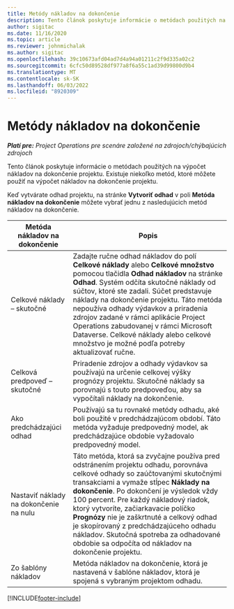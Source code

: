 ```yaml
---
title: Metódy nákladov na dokončenie
description: Tento článok poskytuje informácie o metódach použitých na výpočet nákladov na dokončenie projektu.
author: sigitac
ms.date: 11/16/2020
ms.topic: article
ms.reviewer: johnmichalak
ms.author: sigitac
ms.openlocfilehash: 39c10673afd04ad7d4a94a01211c2f9d335a02c2
ms.sourcegitcommit: 6cfc50d89528df977a8f6a55c1ad39d99800d9b4
ms.translationtype: MT
ms.contentlocale: sk-SK
ms.lasthandoff: 06/03/2022
ms.locfileid: "8920309"
---
```

# <a name="cost-to-complete-methods"></a>Metódy nákladov na dokončenie

_**Platí pre:** Project Operations pre scenáre založené na zdrojoch/chýbajúcich zdrojoch_

Tento článok poskytuje informácie o metódach použitých na výpočet nákladov na dokončenie projektu. Existuje niekoľko metód, ktoré môžete použiť na výpočet nákladov na dokončenie projektu. 

Keď vytvárate odhad projektu, na stránke **Vytvoriť odhad** v poli **Metóda nákladov na dokončenie** môžete vybrať jednu z nasledujúcich metód nákladov na dokončenie.

| Metóda nákladov na dokončenie    | Popis                                                                                                                                                                                                                                                                                                                                                                                                                                                                                        |
|------------------------------|----------------------------------------------------------------------------------------------------------------------------------------------------------------------------------------------------------------------------------------------------------------------------------------------------------------------------------------------------------------------------------------------------------------------------------------------------------------------------------------------------|
| Celkové náklady – skutočné            | Zadajte ručne odhad nákladov do polí **Celkové náklady** alebo **Celkové množstvo** pomocou tlačidla **Odhad nákladov** na stránke **Odhad**. Systém odčíta skutočné náklady od súčtov, ktoré ste zadali. Súčet predstavuje náklady na dokončenie projektu. Táto metóda nepoužíva odhady výdavkov a priradenia zdrojov zadané v rámci aplikácie Project Operations zabudovanej v rámci Microsoft Dataverse. Celkové náklady alebo celkové množstvo je možné podľa potreby aktualizovať ručne.  |
| Celková predpoveď – skutočné        | Priradenie zdrojov a odhady výdavkov sa používajú na určenie celkovej výšky prognózy projektu. Skutočné náklady sa porovnajú s touto predpoveďou, aby sa vypočítali náklady na dokončenie.                                                                                                                                                                                                                                                                          |
| Ako predchádzajúci odhad         | Používajú sa tu rovnaké metódy odhadu, aké boli použité v predchádzajúcom období. Táto metóda vyžaduje predpovedný model, ak predchádzajúce obdobie vyžadovalo predpovedný model.                                                                                                                                                                                                                                                                                                                           |
| Nastaviť náklady na dokončenie na nulu | Táto metóda, ktorá sa zvyčajne používa pred odstránením projektu odhadu, porovnáva celkové odhady so zaúčtovanými skutočnými transakciami a vymaže stĺpec **Náklady na dokončenie**. Po dokončení je výsledok vždy 100 percent. Pre každý nákladový riadok, ktorý vytvoríte, začiarkavacie políčko **Prognózy** nie je zaškrtnuté a celkový odhad je skopírovaný z predchádzajúceho odhadu nákladov. Skutočná spotreba za odhadované obdobie sa odpočíta od nákladov na dokončenie projektu.              |
| Zo šablóny nákladov           | Metóda nákladov na dokončenie, ktorá je nastavená v šablóne nákladov, ktorá je spojená s vybraným projektom odhadu.                                                                                                                                                                                                                                                                                                                                                                          |


[!INCLUDE[footer-include](../includes/footer-banner.md)]